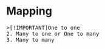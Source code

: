 <h1>Mapping</h1>

<pre>
>[!IMPORTANT]One to one
2. Many to one or One to many
3. Many to many
</pre>
